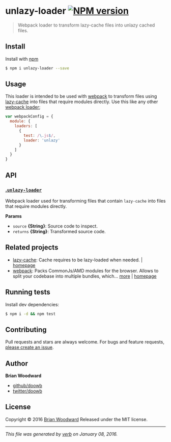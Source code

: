 # unlazy-loader [![NPM version](https://img.shields.io/npm/v/unlazy-loader.svg)](https://www.npmjs.com/package/unlazy-loader)

> Webpack loader to transform lazy-cache files into unlazy cached files.

## Install
Install with [npm](https://www.npmjs.com/)

```sh
$ npm i unlazy-loader --save
```

## Usage

This loader is intended to be used with [webpack][webpack] to transform files using [lazy-cache][lazy-cache] into files that require modules directly.
Use this like any other [webpack loader](http://webpack.github.io/docs/using-loaders.html);

```js
var webpackConfig = {
  module: {
    loaders: [
      {
        test: /\.js$/,
        loader: 'unlazy'
      }
    ]
  }
}
```

## API

### [.`unlazy-loader`](index.js#L22)

Webpack loader used for transforming files that contain `lazy-cache` into files
that require modules directly.

**Params**

* `source` **{String}**: Source code to inspect.
* `returns` **{String}**: Transformed source code.




## Related projects
* [lazy-cache](https://www.npmjs.com/package/lazy-cache): Cache requires to be lazy-loaded when needed. | [homepage](https://github.com/jonschlinkert/lazy-cache)
* [webpack](https://www.npmjs.com/package/webpack): Packs CommonJs/AMD modules for the browser. Allows to split your codebase into multiple bundles, which… [more](https://www.npmjs.com/package/webpack) | [homepage](https://github.com/webpack/webpack)

## Running tests
Install dev dependencies:

```sh
$ npm i -d && npm test
```

## Contributing
Pull requests and stars are always welcome. For bugs and feature requests, [please create an issue](https://github.com/doowb/unlazy-loader/issues/new).

## Author
**Brian Woodward**

+ [github/doowb](https://github.com/doowb)
+ [twitter/doowb](http://twitter.com/doowb)

## License
Copyright © 2016 [Brian Woodward](https://github.com/doowb)
Released under the MIT license.

***

_This file was generated by [verb](https://github.com/verbose/verb) on January 08, 2016._

[webpack]: https://github.com/webpack/webpack
[lazy-cache]: https://github.com/jonschlinkert/lazy-cache

